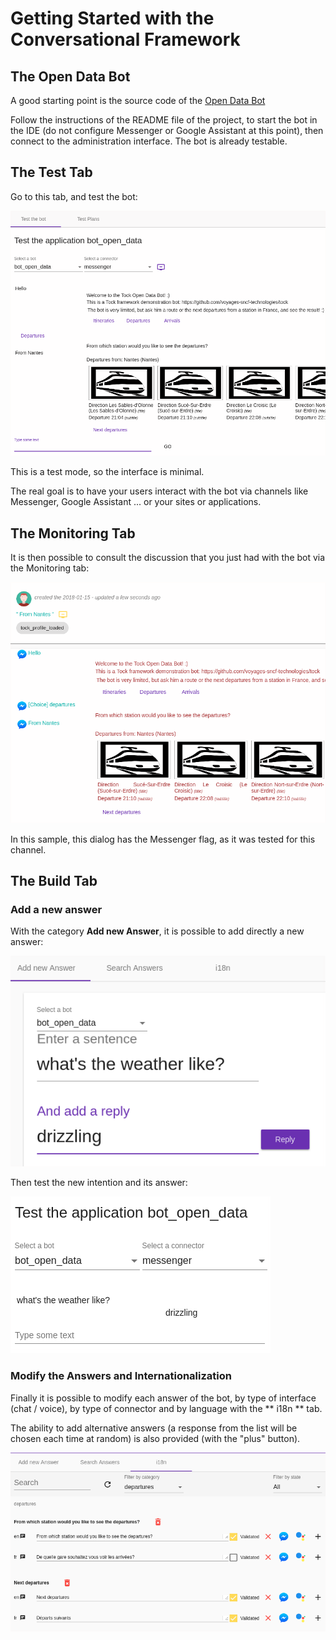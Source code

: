 # Getting Started with the Conversational Framework

## The Open Data Bot

A good starting point is the source code of the [Open Data Bot](https://github.com/voyages-sncf-technologies/tock-bot-open-data) 

Follow the instructions of the README file of the project, to start the bot in the IDE (do not configure Messenger or Google Assistant at this point),
then connect to the administration interface. The bot is already testable.

## The Test Tab

Go to this tab, and test the bot:

![bot test](img/test.png "bot test")

This is a test mode, so the interface is minimal.

The real goal is to have your users interact with the bot via channels like Messenger, Google Assistant ...
or your sites or applications.

## The Monitoring Tab

It is then possible to consult the discussion that you just had with the bot via the Monitoring tab:

![Dialog monitoring](img/monitoring.png "Dialog monitoring")

In this sample, this dialog has the Messenger flag, as it was tested for this channel.

## The Build Tab

### Add a new answer

With the category **Add new Answer**, it is possible to add directly a new answer:
 
![Add a new answer](img/build-1.png "Add a new answer")

Then test the new intention and its answer:

![Test the new answer](img/build-2.png "Test the new answer")

### Modify the Answers and Internationalization

Finally it is possible to modify each answer of the bot, by type of interface (chat / voice), by type of connector and by language
with the ** i18n ** tab.

The ability to add alternative answers (a response from the list will be chosen each time at random) is also provided (with the "plus" button).

![i18n](img/i18n.png "i18n")